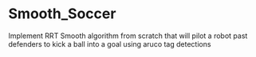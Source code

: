 # Smooth_Soccer
Implement RRT Smooth algorithm from scratch that will pilot a robot past defenders to kick a ball into a goal using aruco tag detections
